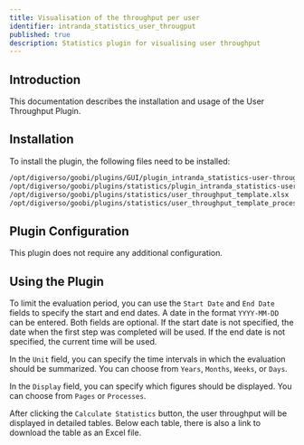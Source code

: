 ```yaml
---
title: Visualisation of the throughput per user
identifier: intranda_statistics_user_througput
published: true
description: Statistics plugin for visualising user throughput
---
```

## Introduction
This documentation describes the installation and usage of the User Throughput Plugin.

## Installation
To install the plugin, the following files need to be installed:

```bash
/opt/digiverso/goobi/plugins/GUI/plugin_intranda_statistics-user-throughput-GUI.jar
/opt/digiverso/goobi/plugins/statistics/plugin_intranda_statistics-user-throughput.jar
/opt/digiverso/goobi/plugins/statistics/user_throughput_template.xlsx
/opt/digiverso/goobi/plugins/statistics/user_throughput_template_process.xlsx
```
## Plugin Configuration

This plugin does not require any additional configuration.

## Using the Plugin

To limit the evaluation period, you can use the `Start Date` and `End Date` fields to specify the start and end dates. A date in the format `YYYY-MM-DD` can be entered. Both fields are optional. If the start date is not specified, the date when the first step was completed will be used. If the end date is not specified, the current time will be used.

In the `Unit` field, you can specify the time intervals in which the evaluation should be summarized. You can choose from `Years`, `Months`, `Weeks`, or `Days`.

In the `Display` field, you can specify which figures should be displayed. You can choose from `Pages` or `Processes`.

After clicking the `Calculate Statistics` button, the user throughput will be displayed in detailed tables. Below each table, there is also a link to download the table as an Excel file.